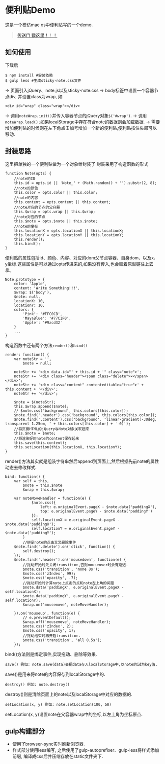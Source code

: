 # 便利贴Demo

这是一个模仿mac os中便利贴写的一个demo.
> [传送门 戳这里！！！](http://book.jirengu.com/Rcong/my-practical-code/sticky-note/index.html)

## 如何使用
下载后
```
$ npm install #安装依赖
$ gulp less #生成sticky-note.css文件
```

-> 页面引入jQuery、note.js以及sticky-note.css
-> body标签中设置一个容器节点div, 并设置class为wrap, 如
```
<div id="wrap" class="wrap"></div>
```
-> 调用```noteWrap.init()```并传入容器节点的jQuery对象```$('#wrap')```.
-> 调用```noteWrap.load();```如果localStorage中存在符合note的数据则会加载数据.
-> 需要增加便利贴的时候则在左下角点击加号增加一个新的便利贴,便利贴按住头部可以移动.

## 封装思路
这里把单独的一个便利贴做为一个对象给封装了
封装采用了构造函数的形式
```
function Note(opts) {
    //note的ID
    this.id = opts.id || 'Note_' + (Math.random() + '').substr(2, 8);
    //note的颜色
    this.color = opts.color || this.color;
    //note的内容
    this.content = opts.content || this.content;
    //note对应的节点的父容器
    this.$wrap = opts.wrap || this.$wrap;
    //note对应的节点
    this.$note = opts.$note || this.$note;
    //note的坐标
    this.locationX = opts.locationX || this.locationX;
    this.locationY = opts.locationY || this.locationY;
    this.render();
    this.bind();
}
```
便利贴的属性包括id、颜色、内容、对应的dom父节点容器、自身dom、以及x、y坐标.这些属性是可以通过opts传进来的,如果没有传入,也会顺着原型链往上去拿。
```
Note.prototype = {
    color: 'Apple',
    content: 'Write Something!!!',
    $wrap: $('body'),
    $note: null,
    locationX: 10,
    locationY: 10,
    colors: {
        'Pink': '#FFC0CB',
        'MayaBlue': '#77C1F0',
        'Apple': '#9acd32'
    }
    ...
}
```

构造函数中还有两个方法```render()```和```bind()```

```
render: function() {
    var noteStr = '',
        $note = null;

    noteStr += '<div data-id="' + this.id + '" class="note">';
    noteStr += '<div class="header"><span class="delete">×</span></div>';
    noteStr += '<div class="content" contenteditable="true">' + this.content + '</div>';
    noteStr += '</div>';

    $note = $(noteStr);
    this.$wrap.append($note);
    // $note.css('background', this.colors[this.color]);
    $note.find('.header').css('background', this.colors[this.color]);
    $note.find('.content').css('background', 'linear-gradient(-30deg, transparent 1.25em, ' + this.colors[this.color] + ' 0)');
    //将页面HTML的jQuery与Note对象关联起来
    this.$note = $note;
    //将渲染好的note的content保存起来
    this.save(this.content);
    this.setLocation(this.locationX, this.locationY);
}
```

render()方法其实就是组装字符串然后append到页面上,然后根据先前note的属性动态去修改样式.


```
bind: function() {
    var self = this,
        $note = this.$note
        $wrap = this.$wrap;

    var noteMoveHandler = function(e) {
            $note.css({
                left: e.originalEvent.pageX - $note.data('paddingX'),
                top: e.originalEvent.pageY - $note.data('paddingY')
            });
            self.locationX = e.originalEvent.pageX - $note.data('paddingX');
            self.locationY = e.originalEvent.pageY - $note.data('paddingY');
        }
        //绑定note的点击叉叉删除事件
    $note.find('.delete').on('click', function() {
        self.destroy();
    });
    $note.find('.header').on('mousedown', function(e) {
        //拖动开始时先关闭transition,否则mouseover时会有延迟.
        $note.css('transition', 'none 0s');
        $note.css('zIndex', 99);
        $note.css('opacity', .7);
        //拖动开始时计算note上点击的点和note左上角的间距
        $note.data('paddingX', e.originalEvent.pageX - self.locationX);
        $note.data('paddingY', e.originalEvent.pageY - self.locationY);
        $wrap.on('mousemove', noteMoveHandler);

    }).on('mouseup', function(e) {
        // e.preventDefault();
        $wrap.off('mousemove', noteMoveHandler);
        $note.css('zIndex', 2);
        $note.css('opacity', 1);
        //拖动结束时再开启transition.
        $note.css('transition', 'all 0.5s');
    });
```

bind()方法则是绑定事件,实现拖动、删除等效果.

```
save() 例如: note.save(data)会把data存入localStorage中,以note的id为key值.
```

save()是用来将note的内容保存到localStorage中的.

```
destroy() 例如: note.destroy()
```

destroy()则是清除页面上的note以及localStorage中对应的数据的.


```
setLocation(x, y) 例如: note.setLocation(100, 50)
```

setLocation(x, y)设置note在父容器wrap中的坐标,以左上角为坐标原点.


## gulp构建部分

+ 使用了browser-sync实时刷新浏览器.
+ 样式部分使用less编写, 之后使用了gulp-autoprefixer、gulp-less将样式添加前缀, 编译成css后并压缩存放在static文件夹下.
